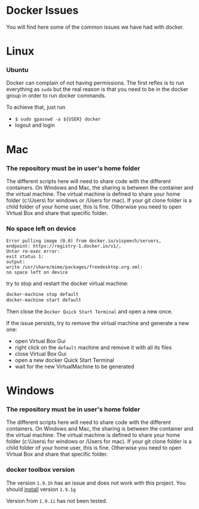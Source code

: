 # Docker Issues

You will find here some of the common issues we have had with docker.

# Linux
### Ubuntu
Docker can complain of not having permissions. The first reflex is to run everything as `sudo` but the real reason is that you need to be in the docker group in order to run docker commands.

To achieve that, just run
- `$ sudo gpasswd -a ${USER} docker`
- logout and login

# Mac

### The repository must be in user's home folder

The different scripts here will need to share code with the different containers. On Windows and Mac, the sharing is between the container and the virtual machine. The virtual machine is defined to share your home folder (c:\Users\ for windows or /Users for mac). If your git clone folder is a child folder of your home user, this is fine. Otherwise you need to open Virtual Box and share that specific folder.

### No space left on device
```
Error pulling image (0.0) from docker.io/vispeech/servers, 
endpoint: https://registry-1.docker.io/v1/, 
Untar re-exec error: 
exit status 1: 
output: 
write /usr/share/mime/packages/freedesktop.org.xml: 
no space left on device
```

try to stop and restart the docker virtual machine:
```bash
docker-machine stop default
docker-machine start default
```
Then close the `Docker Quick Start Terminal` and open a new once.

If the issue persists, try to remove the virtual machine and generate a new one:  
- open Virtual Box Gui
- right click on the `default` machine and remove it with all its files
- close Virtual Box Gui
- open a new docker Quick Start Terminal
- wait for the new VirtualMachine to be generated

# Windows

### The repository must be in user's home folder

The different scripts here will need to share code with the different containers. On Windows and Mac, the sharing is between the container and the virtual machine. The virtual machine is defined to share your home folder (c:\Users\ for windows or /Users for mac). If your git clone folder is a child folder of your home user, this is fine. Otherwise you need to open Virtual Box and share that specific folder.

### docker toolbox version

The version `1.9.1h` has an issue and does not work with this project.
You should [install](https://github.com/docker/toolbox/releases) version `1.9.1g`

Version from `1.9.1i` has not been tested.
